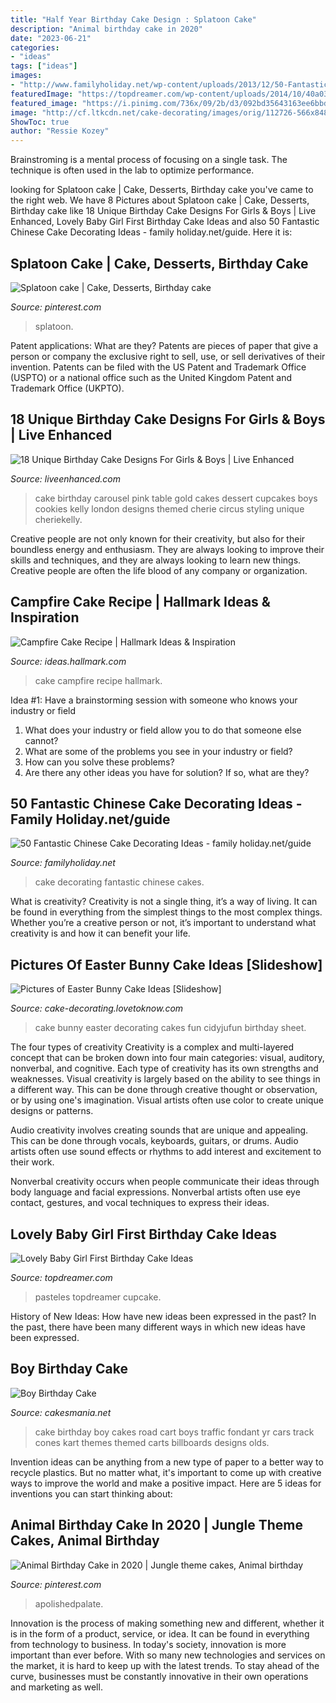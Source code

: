 ```yaml
---
title: "Half Year Birthday Cake Design : Splatoon Cake"
description: "Animal birthday cake in 2020"
date: "2023-06-21"
categories:
- "ideas"
tags: ["ideas"]
images:
- "http://www.familyholiday.net/wp-content/uploads/2013/12/50-Fantastic-Chinese-Cake-Decorating-Ideas_3.jpg"
featuredImage: "https://topdreamer.com/wp-content/uploads/2014/10/40a03ec4b6068eac55bb8610d6c24f9c-682x1024.jpg"
featured_image: "https://i.pinimg.com/736x/09/2b/d3/092bd35643163ee6bbdd25adf8170b26.jpg"
image: "http://cf.ltkcdn.net/cake-decorating/images/orig/112726-566x848-White_Bunny_Vertical.jpg"
ShowToc: true
author: "Ressie Kozey"
---
```



Brainstroming is a mental process of focusing on a single task. The technique is often used in the lab to optimize performance.

	

		
looking for Splatoon cake | Cake, Desserts, Birthday cake you've came to the right web. We have 8 Pictures about Splatoon cake | Cake, Desserts, Birthday cake like 18 Unique Birthday Cake Designs For Girls &amp; Boys | Live Enhanced, Lovely Baby Girl First Birthday Cake Ideas and also 50 Fantastic Chinese Cake Decorating Ideas - family holiday.net/guide. Here it is:
		
    
## Splatoon Cake | Cake, Desserts, Birthday Cake

<img loading=lazy src="https://i.pinimg.com/736x/09/2b/d3/092bd35643163ee6bbdd25adf8170b26.jpg" onerror="this.onerror=null;this.src='https://tse4.mm.bing.net/th?id=OIP.DfIDRBooYPEcWhOaCy9ZfQHaNK&amp;pid=15.1';" alt="Splatoon cake | Cake, Desserts, Birthday cake">

_Source: pinterest.com_

>splatoon. 

	

Patent applications: What are they?
Patents are pieces of paper that give a person or company the exclusive right to sell, use, or sell derivatives of their invention. Patents can be filed with the US Patent and Trademark Office (USPTO) or a national office such as the United Kingdom Patent and Trademark Office (UKPTO).

    
## 18 Unique Birthday Cake Designs For Girls &amp; Boys | Live Enhanced

<img loading=lazy src="http://www.liveenhanced.com/wp-content/uploads/2018/02/Carousel-Cakes.jpg" onerror="this.onerror=null;this.src='https://tse4.mm.bing.net/th?id=OIP.6B0jarPkHSw6qY9rVt3FewHaH8&amp;pid=15.1';" alt="18 Unique Birthday Cake Designs For Girls &amp; Boys | Live Enhanced">

_Source: liveenhanced.com_

>cake birthday carousel pink table gold cakes dessert cupcakes boys cookies kelly london designs themed cherie circus styling unique cheriekelly. 

	

Creative people are not only known for their creativity, but also for their boundless energy and enthusiasm. They are always looking to improve their skills and techniques, and they are always looking to learn new things. Creative people are often the life blood of any company or organization.

    
## Campfire Cake Recipe | Hallmark Ideas &amp; Inspiration

<img loading=lazy src="https://ideas.hallmark.com/wp-content/uploads/2016/09/CampfireCake600x600.jpg" onerror="this.onerror=null;this.src='https://tse4.mm.bing.net/th?id=OIP.8ehZCUc1ZrEO-NeHZj_6AQHaHa&amp;pid=15.1';" alt="Campfire Cake Recipe | Hallmark Ideas &amp; Inspiration">

_Source: ideas.hallmark.com_

>cake campfire recipe hallmark. 

	

Idea #1: Have a brainstorming session with someone who knows your industry or field
1. What does your industry or field allow you to do that someone else cannot? 
2. What are some of the problems you see in your industry or field? 
3. How can you solve these problems? 
4. Are there any other ideas you have for solution? If so, what are they?

    
## 50 Fantastic Chinese Cake Decorating Ideas - Family Holiday.net/guide

<img loading=lazy src="http://www.familyholiday.net/wp-content/uploads/2013/12/50-Fantastic-Chinese-Cake-Decorating-Ideas_3.jpg" onerror="this.onerror=null;this.src='https://tse4.mm.bing.net/th?id=OIP.bQGvCogphPabouFVjgOIAQHaKf&amp;pid=15.1';" alt="50 Fantastic Chinese Cake Decorating Ideas - family holiday.net/guide">

_Source: familyholiday.net_

>cake decorating fantastic chinese cakes. 

	

What is creativity?
Creativity is not a single thing, it’s a way of living. It can be found in everything from the simplest things to the most complex things. Whether you’re a creative person or not, it’s important to understand what creativity is and how it can benefit your life.

    
## Pictures Of Easter Bunny Cake Ideas [Slideshow]

<img loading=lazy src="http://cf.ltkcdn.net/cake-decorating/images/orig/112726-566x848-White_Bunny_Vertical.jpg" onerror="this.onerror=null;this.src='https://tse4.mm.bing.net/th?id=OIP.RJAhOAJL2di0CtoapObqkwHaLG&amp;pid=15.1';" alt="Pictures of Easter Bunny Cake Ideas [Slideshow]">

_Source: cake-decorating.lovetoknow.com_

>cake bunny easter decorating cakes fun cidyjufun birthday sheet. 

	

The four types of creativity
Creativity is a complex and multi-layered concept that can be broken down into four main categories: visual, auditory, nonverbal, and cognitive. Each type of creativity has its own strengths and weaknesses.
Visual creativity is largely based on the ability to see things in a different way. This can be done through creative thought or observation, or by using one's imagination. Visual artists often use color to create unique designs or patterns.

Audio creativity involves creating sounds that are unique and appealing. This can be done through vocals, keyboards, guitars, or drums. Audio artists often use sound effects or rhythms to add interest and excitement to their work.

Nonverbal creativity occurs when people communicate their ideas through body language and facial expressions. Nonverbal artists often use eye contact, gestures, and vocal techniques to express their ideas.

    
## Lovely Baby Girl First Birthday Cake Ideas

<img loading=lazy src="https://topdreamer.com/wp-content/uploads/2014/10/40a03ec4b6068eac55bb8610d6c24f9c-682x1024.jpg" onerror="this.onerror=null;this.src='https://tse4.mm.bing.net/th?id=OIP.1VNR4hBNTWo5jjjVluF8KgHaLH&amp;pid=15.1';" alt="Lovely Baby Girl First Birthday Cake Ideas">

_Source: topdreamer.com_

>pasteles topdreamer cupcake. 

	

History of New Ideas: How have new ideas been expressed in the past?
In the past, there have been many different ways in which new ideas have been expressed.

    
## Boy Birthday Cake

<img loading=lazy src="https://cakesmania.net/wp-content/uploads/Go_Cart_Cake.jpeg" onerror="this.onerror=null;this.src='https://tse2.mm.bing.net/th?id=OIP.GdLUd2DclDj24ocWXoB-4gHaJ4&amp;pid=15.1';" alt="Boy Birthday Cake">

_Source: cakesmania.net_

>cake birthday boy cakes road cart boys traffic fondant yr cars track cones kart themes themed carts billboards designs olds. 

	

Invention ideas can be anything from a new type of paper to a better way to recycle plastics. But no matter what, it's important to come up with creative ways to improve the world and make a positive impact. Here are 5 ideas for inventions you can start thinking about: 

    
## Animal Birthday Cake In 2020 | Jungle Theme Cakes, Animal Birthday

<img loading=lazy src="https://i.pinimg.com/736x/20/b4/1a/20b41a4bce2971a90a012868b2184670.jpg" onerror="this.onerror=null;this.src='https://tse4.mm.bing.net/th?id=OIP.lbgilOWheK1BeiDgLjE_tgHaHa&amp;pid=15.1';" alt="Animal Birthday Cake in 2020 | Jungle theme cakes, Animal birthday">

_Source: pinterest.com_

>apolishedpalate. 

	

Innovation is the process of making something new and different, whether it is in the form of a product, service, or idea. It can be found in everything from technology to business. In today's society, innovation is more important than ever before. With so many new technologies and services on the market, it is hard to keep up with the latest trends. To stay ahead of the curve, businesses must be constantly innovative in their own operations and marketing as well.

